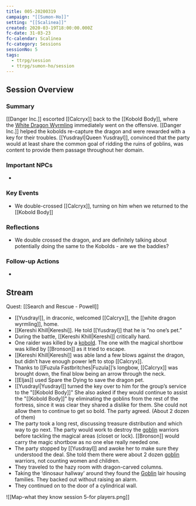 ```yaml
---
title: 005-20200319
campaign: "[[Sumon-Ho]]"
setting: "[[Scalinea]]"
created: 2020-03-19T18:00:00.000Z
fc-date: 31-03-23
fc-calendar: Scalinea
fc-category: Sessions
sessionNo: 5
tags:
  - ttrpg/session
  - ttrpg/sumon-ho/session
---
```


## Session Overview

### Summary

[[Danger Inc.]] escorted [[Calcryx]] back to the [[Kobold Body]], where the [White Dragon Wyrmling](https://ddb.ac/monsters/white-dragon-wyrmling) immediately went on the offensive. [[Danger Inc.]] helped the kobolds re-capture the dragon and were rewarded with a key for their troubles. [[Yusdrayl|Queen Yusdrayl]], convinced that the party would at least share the common goal of ridding the ruins of goblins, was content to provide them passage throughout her domain.

### Important NPCs

- 

### Key Events

- We double-crossed [[Calcryx]], turning on him when we returned to the [[Kobold Body]]

### Reflections

- We double crossed the dragon, and are definitely talking about potentially doing the same to the Kobolds - are we the baddies?

### Follow-up Actions

- 

## Stream


Quest: [[Search and Rescue - Powell]]

- [[Yusdrayl]], in draconic, welcomed [[Calcryx]], the [[white dragon wyrmling]], home.
- [[Kereshi Khill|Kereshi]]. He told [[Yusdrayl]] that he is “no one’s pet.”
- During the battle, [[Kereshi Khill|Kereshi]] critically hard.
- One raider was killed by a [kobold](https://ddb.ac/monsters/kobold). The one with the magical shortbow was killed by [[Bronson]] as it tried to escape.
- [[Kereshi Khill|Kereshi]] was able land a few blows against the dragon, but didn’t have enough power left to stop [[Calcryx]].
- Thanks to [[Fuzula Fastbritches|Fuzula]]’s longbow, [[Calcryx]] was brought down, the final blow being an arrow through the neck.
- [[Eljas]] used Spare the Dying to save the dragon pet. 
- [[Yusdrayl|Yusdrayl]] turned the key over to him for the group’s service to the "[[Kobold Body]]" She also asked if they would continue to assist the "[[Kobold Body]]" by eliminating the goblins from the rest of the fortress, since it was clear they shared a dislike for them. She could not allow them to continue to get so bold. The party agreed. (About 2 dozen of them)
- The party took a long rest, discussing treasure distribution and which way to go next. The party would work to destroy the [goblin](https://ddb.ac/monsters/goblin) warriors before tackling the magical areas (closet or lock). [[Bronson]] would carry the magic shortbow as no one else really needed one.
- The party stopped by [[Yusdrayl]] and awoke her to make sure they understood the deal. She told them there were about 2 dozen [goblin](https://ddb.ac/monsters/goblin) warriors, not counting women and children.
- They traveled to the hazy room with dragon-carved columns.
- Taking the ‘dinosaur hallway’ around they found the [Goblin](https://ddb.ac/monsters/Goblin) lair housing families. They backed out without raising an alarm.
- They continued on to the door of a cylindrical wall.

![[Map-what they know session 5-for players.png]]
